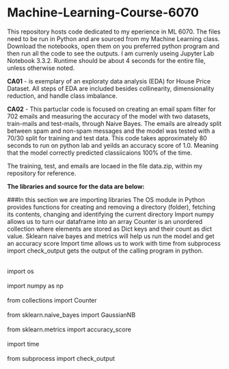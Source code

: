 # Machine-Learning-Course-6070
This repository hosts code dedicated to my eperience in ML 6070. The files need to be run in Python and are sourced from my Machine Learning class. Download the notebooks, open them on you preferred python program and then run all the code to see the outputs. I am currenly useing Jupyter Lab Notebook 3.3.2. Runtime should be about 4 seconds for the entire file, unless otherwise noted.

<b>CA01</b> - is exemplary of an exploraty data analysis (EDA) for House Price Dataset. All steps of EDA are included besides collinearity, dimensionality reduction, and handle class imbalance. 

<b>CA02</b> - This partuclar code is focused on creating an email spam filter for 702 emails and measuring the accuracy of the model with two datasets, train-mails and test-mails, through Naive Bayes. The emails are already split between spam and non-spam messages and the model was tested with a 70/30 split for training and test data. This code takes approximately 80 seconds to run on python lab and yeilds an accuracy score of 1.0. Meaning that the model correctly predicted classiicaions 100% of the time. 

The training, test, and emails are locaed in the file data.zip, within my repository for reference. 

<b>The libraries and source for the data are below:</b>

###In this section we are importing libraries
The OS module in Python provides functions for creating and removing a directory (folder), fetching its contents, changing and identifying the current directory
Import numpy allows us to turn our dataframe into an array
Counter is an unordered collection where elements are stored as Dict keys and their count as dict value. 
Sklearn naive bayes and metrics will help us run the model and get an accuracy score
Import time allows us to work with time
from subprocess import check_output gets the output of the calling program in python.

<br>import os</br>
<br>import numpy as np</br>
<br>from collections import Counter</br>
<br>from sklearn.naive_bayes import GaussianNB</br>
<br>from sklearn.metrics import accuracy_score</br>
<br>import time</br>
<br>from subprocess import check_output</br>

